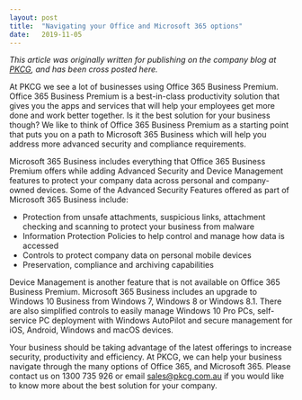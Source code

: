 ```yaml
---
layout: post
title:  "Navigating your Office and Microsoft 365 options"
date:   2019-11-05
---
```

*This article was originally written for publishing on the company blog at [PKCG](https://www.pkcg.com.au), and has been cross posted here.*

At PKCG we see a lot of businesses using Office 365 Business Premium. Office 365 Business Premium is a best-in-class productivity solution that gives you the apps and services that will help your employees get more done and work better together. Is it the best solution for your business though?
We like to think of Office 365 Business Premium as a starting point that puts you on a path to Microsoft 365 Business which will help you address more advanced security and compliance requirements.

Microsoft 365 Business includes everything that Office 365 Business Premium offers while adding Advanced Security and Device Management features to protect your company data across personal and company-owned devices.
Some of the Advanced Security Features offered as part of Microsoft 365 Business include:

- Protection from unsafe attachments, suspicious links, attachment checking and scanning to protect your business from malware
- Information Protection Policies to help control and manage how data is accessed
- Controls to protect company data on personal mobile devices
- Preservation, compliance and archiving capabilities

Device Management is another feature that is not available on Office 365 Business Premium. Microsoft 365 Business includes an upgrade to Windows 10 Business from Windows 7, Windows 8 or Windows 8.1. There are also simplified controls to easily manage Windows 10 Pro PCs, self-service PC deployment with Windows AutoPilot and secure management for iOS, Android, Windows and macOS devices.

Your business should be taking advantage of the latest offerings to increase security, productivity and efficiency. At PKCG, we can help your business navigate through the many options of Office 365, and Microsoft 365. Please contact us on 1300 735 926 or email sales@pkcg.com.au if you would like to know more about the best solution for your company.
